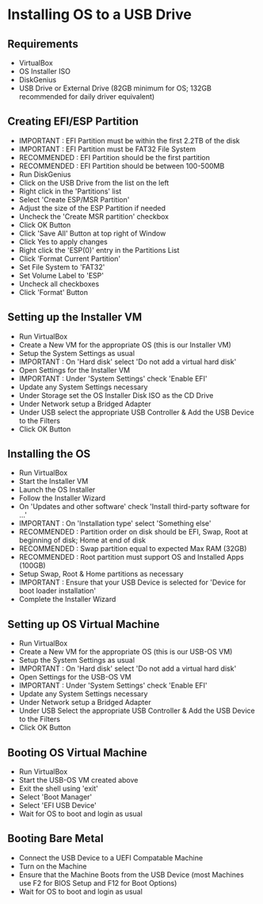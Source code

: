# Installing OS to a USB Drive

## Requirements
  - VirtualBox
  - OS Installer ISO
  - DiskGenius
  - USB Drive or External Drive (82GB minimum for OS; 132GB recommended for daily driver equivalent)

## Creating EFI/ESP Partition
  - IMPORTANT : EFI Partition must be within the first 2.2TB of the disk
  - IMPORTANT : EFI Partition must be FAT32 File System
  - RECOMMENDED : EFI Partition should be the first partition 
  - RECOMMENDED : EFI Partition should be between 100-500MB
  - Run DiskGenius
  - Click on the USB Drive from the list on the left
  - Right click in the 'Partitions' list
  - Select 'Create ESP/MSR Partition'
  - Adjust the size of the ESP Partition if needed
  - Uncheck the 'Create MSR partition' checkbox
  - Click OK Button
  - Click 'Save All' Button at top right of Window
  - Click Yes to apply changes
  - Right click the 'ESP(0)' entry in the Partitions List
  - Click 'Format Current Partition'
  - Set File System to 'FAT32'
  - Set Volume Label to 'ESP'
  - Uncheck all checkboxes
  - Click 'Format' Button

## Setting up the Installer VM
  - Run VirtualBox
  - Create a New VM for the appropriate OS (this is our Installer VM)
  - Setup the System Settings as usual
  - IMPORTANT : On 'Hard disk' select 'Do not add a virtual hard disk'
  - Open Settings for the Installer VM
  - IMPORTANT : Under 'System Settings' check 'Enable EFI'
  - Update any System Settings necessary
  - Under Storage set the OS Installer Disk ISO as the CD Drive
  - Under Network setup a Bridged Adapter
  - Under USB select the appropriate USB Controller & Add the USB Device to the Filters
  - Click OK Button
  
## Installing the OS
  - Run VirtualBox
  - Start the Installer VM
  - Launch the OS Installer
  - Follow the Installer Wizard
  - On 'Updates and other software' check 'Install third-party software for ...'
  - IMPORTANT : On 'Installation type' select 'Something else'
  - RECOMMENDED : Partition order on disk should be EFI, Swap, Root at beginning of disk; Home at end of disk
  - RECOMMENDED : Swap partition equal to expected Max RAM (32GB)
  - RECOMMENDED : Root partition must support OS and Installed Apps (100GB)
  - Setup Swap, Root & Home partitions as necessary
  - IMPORTANT : Ensure that your USB Device is selected for 'Device for boot loader installation'
  - Complete the Installer Wizard

## Setting up OS Virtual Machine
  - Run VirtualBox
  - Create a New VM for the appropriate OS (this is our USB-OS VM)
  - Setup the System Settings as usual
  - IMPORTANT : On 'Hard disk' select 'Do not add a virtual hard disk'
  - Open Settings for the USB-OS VM
  - IMPORTANT : Under 'System Settings' check 'Enable EFI'
  - Update any System Settings necessary
  - Under Network setup a Bridged Adapter
  - Under USB Select the appropriate USB Controller & Add the USB Device to the Filters
  - Click OK Button

## Booting OS Virtual Machine
  - Run VirtualBox
  - Start the USB-OS VM created above
  - Exit the shell using 'exit'
  - Select 'Boot Manager'
  - Select 'EFI USB Device'
  - Wait for OS to boot and login as usual

## Booting Bare Metal
  - Connect the USB Device to a UEFI Compatable Machine
  - Turn on the Machine
  - Ensure that the Machine Boots from the USB Device (most Machines use F2 for BIOS Setup and F12 for Boot Options)
  - Wait for OS to boot and login as usual
